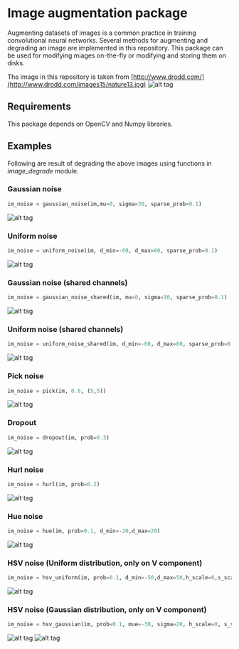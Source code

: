 # Image augmentation package
Augmenting datasets of images is a common practice in training convolutional neural networks. Several methods for augmenting and degrading an image are implemented in this repository. This package can be used for modifying miages on-the-fly or modifying and storing them on disks.

The image in this repository is taken from [http://www.drodd.com/](http://www.drodd.com/images15/nature13.jpg)
![alt tag](examples/nature.jpg)

## Requirements
This package depends on OpenCV and Numpy libraries.

## Examples
Following are result of degrading the above images using functions in *image_degrade* module.

### Gaussian noise
```python
im_noise = gaussian_noise(im,mu=0, sigma=30, sparse_prob=0.1)
```
![alt tag](examples/degraded_gaussian.png)

### Uniform noise
```python
im_noise = uniform_noise(im, d_min=-60, d_max=60, sparse_prob=0.1)
```
![alt tag](examples/degraded_uniform.png)


### Gaussian noise (shared channels)
```python
im_noise = gaussian_noise_shared(im, mu=0, sigma=30, sparse_prob=0.1)
```
![alt tag](examples/degraded_gaussian_shared.png)

### Uniform noise (shared channels)
```python
im_noise = uniform_noise_shared(im, d_min=-60, d_max=60, sparse_prob=0.1)
```
![alt tag](examples/degraded_uniform_shared.png)

### Pick noise

```python
im_noise = pick(im, 0.9, (5,5))
```
![alt tag](examples/degraded_pick.png)

### Dropout
```python
im_noise = dropout(im, prob=0.3)
```
![alt tag](examples/degraded_dropout.png)

### Hurl noise
```python
im_noise = hurl(im, prob=0.2)
```
![alt tag](examples/degraded_hurl.png)

### Hue noise
```python
im_noise = hue(im, prob=0.1, d_min=-20,d_max=20)
```
![alt tag](examples/degraded_hue.png)

### HSV noise (Uniform distribution, only on V component)
```python
im_noise = hsv_uniform(im, prob=0.1, d_min=-50,d_max=50,h_scale=0,s_scale=0,v_scale=1)
```
![alt tag](examples/degraded_hsv_uniform_value.png)

### HSV noise (Gaussian distribution, only on V component)
```python
im_noise = hsv_gaussian(im, prob=0.1, mue=-30, sigma=20, h_scale=0, s_scale=0, v_scale=1)
```
![alt tag](examples/degraded_hsv_gauss_value.png)
![alt tag](examples/degraded_hsv_gauss_value.png)